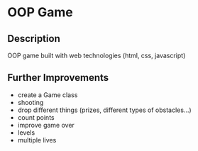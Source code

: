 
# OOP Game 

## Description

OOP game built with web technologies (html, css, javascript)

## Further Improvements

- create a Game class
- shooting 
- drop different things (prizes, different types of obstacles...)
- count points
- improve game over
- levels
- multiple lives
